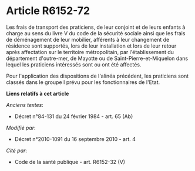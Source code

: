 # Article R6152-72

Les frais de transport des praticiens, de leur conjoint et de leurs enfants à charge au sens du livre V du code de la
sécurité sociale ainsi que les frais de déménagement de leur mobilier, afférents à leur changement de résidence sont
supportés, lors de leur installation et lors de leur retour après affectation sur le territoire métropolitain, par
l'établissement du département d'outre-mer, de Mayotte ou de Saint-Pierre-et-Miquelon dans lequel les praticiens intéressés
sont ou ont été affectés. 

Pour l'application des dispositions de l'alinéa précédent, les praticiens sont classés dans le groupe I prévu pour les
fonctionnaires de l'Etat.

**Liens relatifs à cet article**

_Anciens textes_:

  - Décret n°84-131 du 24 février 1984 - art. 65 (Ab)

_Modifié par_:

  - Décret n°2010-1091 du 16 septembre 2010 - art. 4

_Cité par_:

  - Code de la santé publique - art. R6152-32 (V)
